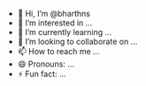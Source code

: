- 👋 Hi, I’m @bharthns
- 👀 I’m interested in ...
- 🌱 I’m currently learning ...
- 💞️ I’m looking to collaborate on ...
- 📫 How to reach me ...
- 😄 Pronouns: ...
- ⚡ Fun fact: ...

<!---
bharthns/bharthns is a ✨ special ✨ repository because its `README.md` (this file) appears on your GitHub profile.
You can click the Preview link to take a look at your changes.
--->
